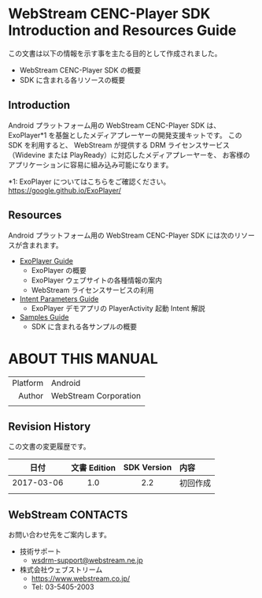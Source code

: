 # WebStream CENC-Player SDK <br /> Introduction and Resources Guide

この文書は以下の情報を示す事を主たる目的として作成されました。

- WebStream CENC-Player SDK の概要
- SDK に含まれる各リソースの概要


## Introduction

Android プラットフォーム用の WebStream CENC-Player SDK は、
ExoPlayer*1 を基盤としたメディアプレーヤーの開発支援キットです。
この SDK を利用すると、
WebStream が提供する DRM ライセンスサービス（Widevine または PlayReady）に対応したメディアプレーヤーを、
お客様のアプリケーションに容易に組み込み可能になります。

*1: ExoPlayer についてはこちらをご確認ください。  
https://google.github.io/ExoPlayer/


## Resources

Android プラットフォーム用の WebStream CENC-Player SDK には次のリソースが含まれます。

- [ExoPlayer Guide](exoplayer.md)  
    - ExoPlayer の概要
    - ExoPlayer ウェブサイトの各種情報の案内
    - WebStream ライセンスサービスの利用
- [Intent Parameters Guide](demoIntent.md)  
    - ExoPlayer デモアプリの PlayerActivity 起動 Intent 解説
- [Samples Guide](../samples/README.md)  
    - SDK に含まれる各サンプルの概要


# ABOUT THIS MANUAL

|||
|---:|:---|
| Platform | Android |
| Author | WebStream Corporation |
||


## Revision History

この文書の変更履歴です。

| 日付 | 文書 Edition | SDK Version | 内容 |
|:---:|:---:|:---:|:---|
| 2017-03-06 | 1.0 | 2.2 | 初回作成 |
||


## WebStream CONTACTS

お問い合わせ先をご案内します。

- 技術サポート
    - wsdrm-support@webstream.ne.jp
- 株式会社ウェブストリーム
    - https://www.webstream.co.jp/
    - Tel: 03-5405-2003

